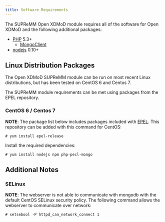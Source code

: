 ```yaml
---
title: Software Requirements
---
```


The SUPReMM Open XDMoD module requires all of the software for Open XDMoD and
the following additional packages:

- [PHP][] 5.3+
    - [MongoClient][]
- [nodejs][] 0.10+

[php]:             http://php.net/
[nodejs]:          https://nodejs.org
[MongoClient]:     http://php.net/manual/en/class.mongoclient.php

Linux Distribution Packages
---------------------------

The Open XDMoD SUPReMM module can be run on most recent Linux distributions, but has
been tested on CentOS 6 and Centos 7.

The SUPReMM module requirements can be met using packages from the EPEL repository.

### CentOS 6 / Centos 7

**NOTE**: The package list below includes packages included with
[EPEL](http://fedoraproject.org/wiki/EPEL).  This repository can be
added with this command for CentOS:

    # yum install epel-release

Install the required dependencies:

    # yum install nodejs npm php-pecl-mongo

Additional Notes
----------------

### SELinux

**NOTE**: The webserver is not able to communicate with mongodb with the
default CentOS SELinux security policy. The following command allows the
webserver to communicate over network:

    # setsebool -P httpd_can_network_connect 1
